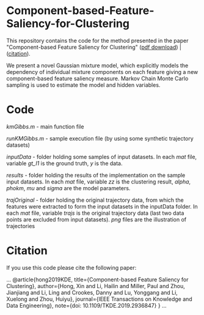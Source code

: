 # Component-based-Feature-Saliency-for-Clustering
This repository contains the code for the method presented in the paper "Component-based Feature Saliency for Clustering" ([pdf download](https://pureadmin.qub.ac.uk/ws/portalfiles/portal/180211131/HongLMZCLLZ_revision2.pdf)) | ([citation](https://ieeexplore.ieee.org/document/8809812)).


We present a novel Gaussian mixture model, which explicitly models the dependency of individual mixture components on each feature giving a new component-based feature saliency measure. Markov Chain Monte Carlo sampling is used to estimate the model and hidden variables.


# Code
*kmGibbs.m* - main function file

*runKMGibbs.m* - sample execution file (by using some synthetic trajectory datasets)

*inputData* - folder holding some samples of input datasets. In each *mat* file, variable *gt_I1* is the ground truth, *y* is the data.

*results* - folder holding the results of the implementation on the sample input datasets. In each *mat* file, variable *zz* is the clustering result, *alpha*, *phokm*, *mu* and *sigma* are the model parameters.

*trajOriginal* - folder holding the original trajectory data, from which the features were extracted to form the input datasets in the inputData folder. In each *mat* file, variable *trajs* is the original trajectory data (last two data points are excluded from input datasets). *png* files are the illustration of trajectories


# Citation
If you use this code please cite the following paper:

...
@article{hong2019KDE,
title={Component-based Feature Saliency for Clustering},
author={Hong, Xin and Li, Hailin and Miller, Paul and Zhou, Jianjiang and Li, Ling and Crookes, Danny and Lu, Yonggang and Li, Xuelong and Zhou, Huiyu},
journal={IEEE Transactions on Knowledge and Data Engineering},
note={doi: 10.1109/TKDE.2019.2936847}
}
...
